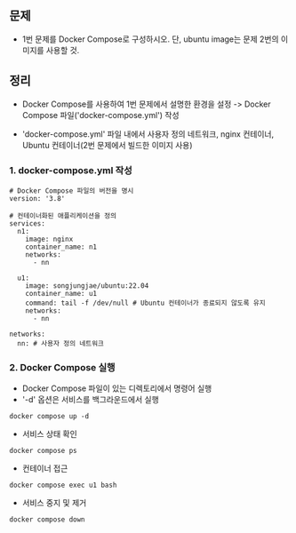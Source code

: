 ## 문제
- 1번 문제를 Docker Compose로 구성하시오. 단, ubuntu image는 문제 2번의 이미지를 사용할 것.

## 정리
- Docker Compose를 사용하여 1번 문제에서 설명한 환경을 설정 
-> Docker Compose 파일('docker-compose.yml') 작성

- 'docker-compose.yml' 파일 내에서 사용자 정의 네트워크, nginx 컨테이너, Ubuntu 컨테이너(2번 문제에서 빌드한 이미지 사용) 

### 1. docker-compose.yml 작성
```
# Docker Compose 파일의 버전을 명시
version: '3.8'

# 컨테이너화된 애플리케이션을 정의
services:
  n1:
    image: nginx
    container_name: n1
    networks:
      - nn

  u1:
    image: songjungjae/ubuntu:22.04
    container_name: u1
    command: tail -f /dev/null # Ubuntu 컨테이너가 종료되지 않도록 유지
    networks:
      - nn

networks:
  nn: # 사용자 정의 네트워크
```

### 2. Docker Compose 실행
- Docker Compose 파일이 있는 디렉토리에서 명령어 실행
- '-d' 옵션은 서비스를 백그라운드에서 실행
```
docker compose up -d
```

- 서비스 상태 확인
```
docker compose ps
```

- 컨테이너 접근
```
docker compose exec u1 bash
```

- 서비스 중지 및 제거
```
docker compose down
```

